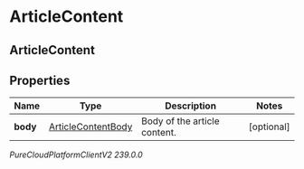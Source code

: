 # ArticleContent

## ArticleContent

## Properties

|Name | Type | Description | Notes|
|------------ | ------------- | ------------- | -------------|
| **body** | [ArticleContentBody](ArticleContentBody) | Body of the article content. | [optional] |



_PureCloudPlatformClientV2 239.0.0_
